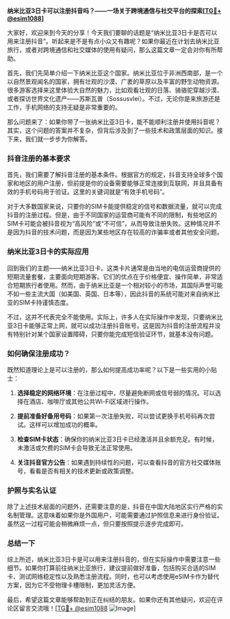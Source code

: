 **纳米比亚3日卡可以注册抖音吗？——一场关于跨境通信与社交平台的探索[[TG💪+ @esim1088](https://t.me/s/esim1088)]**

大家好，欢迎来到今天的分享！今天我们要聊的话题是“纳米比亚3日卡是否可以用来注册抖音”。听起来是不是有点小众又有趣呢？如果你最近在计划去纳米比亚旅行，或者对跨境通信和社交媒体的使用有疑问，那么这篇文章一定会对你有所帮助。

首先，我们先简单介绍一下纳米比亚这个国家。纳米比亚位于非洲西南部，是一个以自然景观闻名的国家，拥有壮观的沙漠、广袤的草原以及丰富的野生动物资源。很多游客选择来这里体验大自然的魅力，比如观看壮观的日落、骑骆驼穿越沙漠、或者探访世界文化遗产——苏斯瓦普（Sossusvlei）。不过，无论你是来旅游还是工作，手机网络的支持无疑是非常重要的。

那么问题来了：如果你带了一张纳米比亚3日卡，能不能顺利注册并使用抖音呢？其实，这个问题的答案并不复杂，但背后涉及到了一些技术和政策层面的知识。接下来，我们就一步步为你解答。

### 抖音注册的基本要求

首先，我们需要了解抖音注册的基本条件。根据官方的规定，抖音支持全球多个国家和地区的用户注册，但前提是你的设备需要能够正常连接到互联网，并且具备有效的手机号码用于验证。这里的关键词就是“有效手机号码”。

对于大多数国家来说，只要你的SIM卡能提供稳定的信号和数据流量，就可以完成抖音的注册过程。但是，由于不同国家的运营商可能有不同的限制，有些地区的SIM卡可能会被抖音视为“高风险”或“不可信”，从而导致注册失败。这种情况并不是因为抖音的技术问题，而是因为某些地区存在较高的诈骗率或者其他安全问题。

### 纳米比亚3日卡的实际应用

回到我们的主题——纳米比亚3日卡。这类卡片通常是由当地的电信运营商提供的短期流量套餐，主要面向短期游客。它们的优点在于价格便宜、操作简单，非常适合短期旅行者使用。然而，由于纳米比亚是一个相对较小的市场，其国际声誉可能不如一些主流大国（如美国、英国、日本等），因此抖音的系统可能对来自纳米比亚的SIM卡持谨慎态度。

不过，这并不代表完全不能使用。实际上，许多人在实际操作中发现，只要纳米比亚3日卡能够正常上网，就可以成功注册抖音账号。这是因为抖音的注册流程并没有特别针对某个国家设置障碍，只要你能完成短信验证环节，就基本没有问题。

### 如何确保注册成功？

既然知道理论上是可以注册的，那么如何提高成功率呢？以下是一些实用的小贴士：

1. **选择稳定的网络环境**：在注册过程中，尽量避免断网或信号弱的情况。可以选择在酒店、咖啡厅或其他公共Wi-Fi区域进行操作。
   
2. **提前准备好备用号码**：如果第一次注册失败，可以尝试更换手机号码再次尝试。这样可以增加成功的概率。

3. **检查SIM卡状态**：确保你的纳米比亚3日卡已经激活并且余额充足。有时候，未激活或欠费的SIM卡会导致无法正常使用。

4. **关注抖音官方公告**：如果遇到持续性的问题，可以查看抖音的官方社交媒体账号，看看是否有相关的技术更新或政策调整。

### 护照与实名认证

除了上述技术层面的问题外，还需要注意的是，抖音在中国大陆地区实行严格的实名制管理。这意味着如果你是外国用户，可能需要通过护照信息来进行身份验证。虽然这一过程可能会稍微麻烦一点，但只要按照提示逐步完成即可。

### 总结一下

综上所述，纳米比亚3日卡是可以用来注册抖音的，但在实际操作中需要注意一些细节。如果你打算前往纳米比亚旅行，建议提前做好准备，包括购买合适的SIM卡、测试网络稳定性以及熟悉注册流程。同时，也可以考虑使用eSIM卡作为替代方案，因为它不受物理卡槽限制，更加灵活方便。

最后，希望这篇文章能够帮助到正在纠结的朋友。如果你还有其他疑问，欢迎在评论区留言交流哦！[[TG💪+ @esim1088](https://t.me/s/esim1088) ![Image](https://i.postimg.cc/4NQfJmqS/Snipaste-2025-05-13-00-14-12.png)]